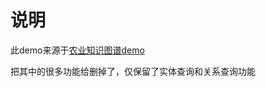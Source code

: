 # 说明

此demo来源于[农业知识图谱demo](https://github.com/qq547276542/Agriculture_KnowledgeGraph/tree/master/demo)

把其中的很多功能给删掉了，仅保留了实体查询和关系查询功能